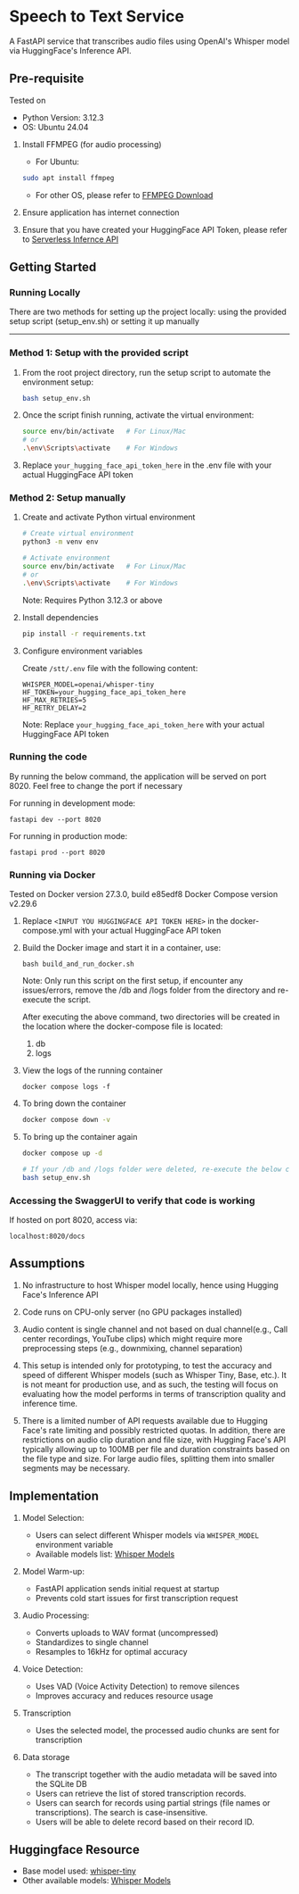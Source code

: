# Speech to Text Service

A FastAPI service that transcribes audio files using OpenAI's Whisper model via HuggingFace's Inference API.

## Pre-requisite
Tested on 
-  Python Version: 3.12.3
-  OS: Ubuntu 24.04

1. Install FFMPEG (for audio processing)
    - For Ubuntu:
    ```bash
    sudo apt install ffmpeg
    ```
    - For other OS, please refer to [FFMPEG Download](https://www.ffmpeg.org/download.html)

2. Ensure application has internet connection

3. Ensure that you have created your HuggingFace API Token, please refer to [Serverless Infernce API](https://huggingface.co/docs/api-inference/en/index)


## Getting Started

### Running Locally
There are two methods for setting up the project locally: using the provided setup script (setup_env.sh) or setting it up manually

---

### Method 1: Setup with the provided script
   1. From the root project directory, run the setup script to automate the environment setup:
      ```bash
      bash setup_env.sh
      ```

   2. Once the script finish running, activate the virtual environment:
      ```bash
      source env/bin/activate   # For Linux/Mac
      # or
      .\env\Scripts\activate    # For Windows
      ```

   3. Replace `your_hugging_face_api_token_here` in the .env file with your actual HuggingFace API token

### Method 2: Setup manually

1. Create and activate Python virtual environment
   ```bash
   # Create virtual environment
   python3 -m venv env

   # Activate environment
   source env/bin/activate   # For Linux/Mac
   # or
   .\env\Scripts\activate    # For Windows
   ```
   Note: Requires Python 3.12.3 or above


2. Install dependencies
   ```bash
   pip install -r requirements.txt
   ```


3. Configure environment variables

   Create `/stt/.env` file with the following content:
   ```env
   WHISPER_MODEL=openai/whisper-tiny
   HF_TOKEN=your_hugging_face_api_token_here
   HF_MAX_RETRIES=5
   HF_RETRY_DELAY=2
   ```
   Note: Replace `your_hugging_face_api_token_here` with your actual HuggingFace API token

### Running the code
By running the below command, the application will be served on port 8020. Feel free to change the port if necessary

For running in development mode:
```
fastapi dev --port 8020
```

For running in production mode:
```
fastapi prod --port 8020
```

### Running via Docker
Tested on 
Docker version 27.3.0, build e85edf8
Docker Compose version v2.29.6

1. Replace `<INPUT YOU HUGGINGFACE API TOKEN HERE>` in the docker-compose.yml with your actual HuggingFace API token

2. Build the Docker image and start it in a container, use:
   ```
   bash build_and_run_docker.sh
   ```
   Note: Only run this script on the first setup, if encounter any issues/errors, remove the /db and /logs folder from the directory and re-execute the script.

   After executing the above command, two directories will be created in the location where the docker-compose file is located:
   1. db
   2. logs  

3. View the logs of the running container
   ```
   docker compose logs -f
   ```

4. To bring down the container
   ```bash
   docker compose down -v
   ```
   
5. To bring up the container again
   ```bash
   docker compose up -d

   # If your /db and /logs folder were deleted, re-execute the below command again
   bash setup_env.sh
   ```

### Accessing the SwaggerUI to verify that code is working

If hosted on port 8020,
access via: 
```
localhost:8020/docs
```

## Assumptions
1. No infrastructure to host Whisper model locally, hence using Hugging Face's Inference API

2. Code runs on CPU-only server (no GPU packages installed)

3. Audio content is single channel and not based on dual channel(e.g., Call center recordings, YouTube clips) which might require more preprocessing steps (e.g., downmixing, channel separation)

4. This setup is intended only for prototyping, to test the accuracy and speed of different Whisper models (such as Whisper Tiny, Base, etc.). It is not meant for production use, and as such, the testing will focus on evaluating how the model performs in terms of transcription quality and inference time.

5. There is a limited number of API requests available due to Hugging Face's rate limiting and possibly restricted quotas. In addition, there are restrictions on audio clip duration and file size, with Hugging Face's API typically allowing up to 100MB per file and duration constraints based on the file type and size. For large audio files, splitting them into smaller segments may be necessary.


## Implementation
1. Model Selection:
   - Users can select different Whisper models via `WHISPER_MODEL` environment variable
   - Available models list: [Whisper Models](https://huggingface.co/collections/openai/whisper-release-6501bba2cf999715fd953013)

2. Model Warm-up:
   - FastAPI application sends initial request at startup
   - Prevents cold start issues for first transcription request

3. Audio Processing:
   - Converts uploads to WAV format (uncompressed)
   - Standardizes to single channel
   - Resamples to 16kHz for optimal accuracy

4. Voice Detection:
   - Uses VAD (Voice Activity Detection) to remove silences
   - Improves accuracy and reduces resource usage

5. Transcription
   - Uses the selected model, the processed audio chunks are sent for transcription

6. Data storage
   - The transcript together with the audio metadata will be saved into the SQLite DB
   - Users can retrieve the list of stored transcription records.
   - Users can search for records using partial strings (file names or transcriptions). The search is case-insensitive.
   - Users will be able to delete record based on their record ID.


## Huggingface Resource
- Base model used: [whisper-tiny](https://huggingface.co/openai/whisper-tiny)
- Other available models: [Whisper Models](https://huggingface.co/collections/openai/whisper-release-6501bba2cf999715fd953013)

